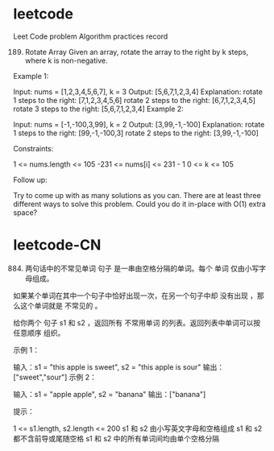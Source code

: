# leetcode
Leet Code problem Algorithm practices record

189. Rotate Array
Given an array, rotate the array to the right by k steps, where k is non-negative.

Example 1:

Input: nums = [1,2,3,4,5,6,7], k = 3
Output: [5,6,7,1,2,3,4]
Explanation:
rotate 1 steps to the right: [7,1,2,3,4,5,6]
rotate 2 steps to the right: [6,7,1,2,3,4,5]
rotate 3 steps to the right: [5,6,7,1,2,3,4]
Example 2:

Input: nums = [-1,-100,3,99], k = 2
Output: [3,99,-1,-100]
Explanation: 
rotate 1 steps to the right: [99,-1,-100,3]
rotate 2 steps to the right: [3,99,-1,-100]
 
Constraints:

1 <= nums.length <= 105
-231 <= nums[i] <= 231 - 1
0 <= k <= 105

Follow up:

Try to come up with as many solutions as you can. There are at least three different ways to solve this problem.
Could you do it in-place with O(1) extra space?

# leetcode-CN
884. 两句话中的不常见单词
句子 是一串由空格分隔的单词。每个 单词 仅由小写字母组成。

如果某个单词在其中一个句子中恰好出现一次，在另一个句子中却 没有出现 ，那么这个单词就是 不常见的 。

给你两个 句子 s1 和 s2 ，返回所有 不常用单词 的列表。返回列表中单词可以按 任意顺序 组织。

示例 1：

输入：s1 = "this apple is sweet", s2 = "this apple is sour"
输出：["sweet","sour"]
示例 2：

输入：s1 = "apple apple", s2 = "banana"
输出：["banana"]

提示：

1 <= s1.length, s2.length <= 200
s1 和 s2 由小写英文字母和空格组成
s1 和 s2 都不含前导或尾随空格
s1 和 s2 中的所有单词间均由单个空格分隔